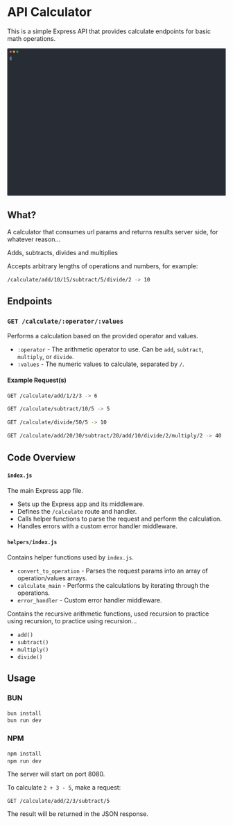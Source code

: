 # API Calculator

This is a simple Express API that provides calculate endpoints for basic math operations.

![API-Calculator](./public/api-calc.svg)

## What?

A calculator that consumes url params and returns results server side, for whatever reason...

Adds, subtracts, divides and multiplies

Accepts arbitrary lengths of operations and numbers, for example:

```bash
/calculate/add/10/15/subtract/5/divide/2 -> 10
```

## Endpoints

### `GET /calculate/:operator/:values`

Performs a calculation based on the provided operator and values.

- `:operator` - The arithmetic operator to use. Can be `add`, `subtract`, `multiply`, or `divide`.
- `:values` - The numeric values to calculate, separated by `/`.

#### Example Request(s)

```bash
GET /calculate/add/1/2/3 -> 6
```

```bash
GET /calculate/subtract/10/5 -> 5
```

```bash
GET /calculate/divide/50/5 -> 10
```

```bash
GET /calculate/add/20/30/subtract/20/add/10/divide/2/multiply/2 -> 40
```

## Code Overview

#### `index.js`

The main Express app file. 

- Sets up the Express app and its middleware.
- Defines the `/calculate` route and handler.
- Calls helper functions to parse the request and perform the calculation.
- Handles errors with a custom error handler middleware.

#### `helpers/index.js` 

Contains helper functions used by `index.js`.

- `convert_to_operation` - Parses the request params into an array of operation/values arrays.
- `calculate_main` - Performs the calculations by iterating through the operations. 
- `error_handler` - Custom error handler middleware.

Contains the recursive arithmetic functions, used recursion to practice using recursion, to practice using recursion... 

- `add()`
- `subtract()`
- `multiply()`
- `divide()`

## Usage

### BUN

```bash
bun install
bun run dev
```

### NPM

```bash
npm install
npm run dev
```

The server will start on port 8080. 

To calculate `2 + 3 - 5`, make a request:

```
GET /calculate/add/2/3/subtract/5
```

The result will be returned in the JSON response.

